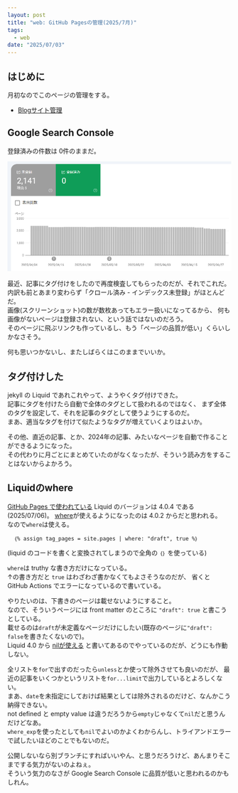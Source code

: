 ```yaml
---
layout: post
title: "web: GitHub Pagesの管理(2025/7月)"
tags:
  - web
date: "2025/07/03"
---
```


## はじめに

月初なのでこのページの管理をする。

* [Blogサイト管理](https://blog.hirokuma.work/tags/web.html)

## Google Search Console

登録済みの件数は 0件のままだ。

![image](images/20250703a-1.png)

最近、記事にタグ付けをしたので再度検査してもらったのだが、それでこれだ。  
内訳も前とあまり変わらず「クロール済み - インデックス未登録」がほとんどだ。  
画像(スクリーンショット)の数が数枚あってもエラー扱いになってるから、
何も画像がないページは登録されない、という話ではないのだろう。  
そのページに飛ぶリンクも作っているし、もう「ページの品質が低い」くらいしかなさそう。

何も思いつかないし、またしばらくはこのままでいいか。

## タグ付けした

jekyll の Liquid であれこれやって、ようやくタグ付けできた。  
記事にタグを付けたら自動で全体のタグとして扱われるのではなく、
まず全体のタグを設定して、それを記事のタグとして使うようにするのだ。  
まあ、適当なタグを付けて似たようなタグが増えていくよりはよいか。

その他、直近の記事、とか、2024年の記事、みたいなページを自動で作ることができるようになった。  
その代わりに月ごとにまとめていたのがなくなったが、そういう読み方をすることはないからよかろう。

## Liquidのwhere

[GitHub Pages で使われている](https://pages.github.com/versions/) Liquid のバージョンは 4.0.4 である(2025/07/06)。
[where](https://shopify.github.io/liquid/filters/where/)が使えるようになったのは 4.0.2 からだと思われる。  
なので`where`は使える。

```
  ｛% assign tag_pages = site.pages | where: "draft", true %｝
```

(liquid のコードを書くと変換されてしまうので全角の `｛｝` を使っている)

`where`は truthy な書き方だけになっている。  
↑の書き方だと `true` はわざわざ書かなくてもよさそうなのだが、
省くと GitHub Actions でエラーになっているので書いている。

やりたいのは、下書きのページは載せないようにすること。  
なので、そういうページには front matter のところに `"draft": true` と書こうとしている。  
載せるのは`draft`が未定義なページだけにしたい(既存のページに`"draft": false`を書きたくないので)。  
Liquid 4.0 から [nilが使える](https://jekyllrb.com/docs/liquid/filters/#detecting-nil-values-with-where-filter40) と書いてあるのでやっているのだが、どうにも作動しない。

全リストを`for`で出すのだったら`unless`とか使って除外させても良いのだが、
最近の記事をいくつかというリストを`for...limit`で出力しているとよろしくない。  
まあ、`date`を未指定にしておけば結果としては除外されるのだけど、なんかこう納得できない。  
not defined と empty value は違うだろうから`empty`じゃなくて`nil`だと思うんだけどなあ。  
`where_exp`を使ったとしても`nil`でよいのかよくわからんし、トライアンドエラーで試したいほどのことでもないのだ。

公開しないなら別ブランチにすればいいやん、と思うだろうけど、あんまりそこまでする気力がないのよねぇ。  
そういう気力のなさが Google Search Console に品質が低いと思われるのかもしれん。
